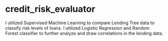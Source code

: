# credit_risk_evaluator

I utilized Supervised Machine Learning to compare Lending Tree data to classify risk levels of loans.  I utilized Logistic Regression and Random Forest classifier to further analyze and draw correlations in the lending data.  
